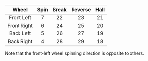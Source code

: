 |    Wheel    | Spin | Break | Reverse | Hall |
|:-----------:|:----:|:-----:|:-------:|:----:|
|  Front Left |   7  |   22  |    23   |  21  |
| Front Right |   6  |   24  |    25   |  20  |
|  Back Left  |   5  |   26  |    27   |  19  |
|  Back Right |   4  |   28  |    29   |  18  |

Note that the front-left wheel spinning direction is opposite to others.